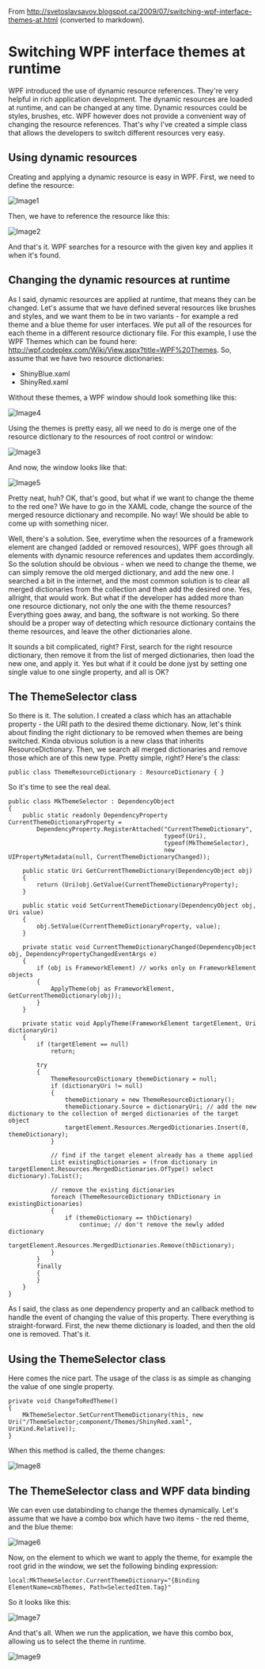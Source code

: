 From http://svetoslavsavov.blogspot.ca/2009/07/switching-wpf-interface-themes-at.html (converted to markdown).

# Switching WPF interface themes at runtime

WPF introduced the use of dynamic resource references. They're very helpful in rich application development. The dynamic resources are loaded at runtime, and can be changed at any time. Dynamic resources could be styles, brushes, etc. WPF however does not provide a convenient way of changing the resource references. That's why I've created a simple class that allows the developers to switch different resources very easy.

## Using dynamic resources

Creating and applying a dynamic resource is easy in WPF. First, we need to define the resource:

![Image1](Documentation/Resources/screen1.png "Image 1")

Then, we have to reference the resource like this:

![Image2](Documentation/Resources/screen2.png "Image 2")

And that's it. WPF searches for a resource with the given key and applies it when it's found.

## Changing the dynamic resources at runtime

As I said, dynamic resources are applied at runtime, that means they can be changed. Let's assume that we have defined several resources like brushes and styles, and we want them to be in two variants - for example a red theme and a blue theme for user interfaces. We put all of the resources for each theme in a different resource dictionary file. For this example, I use the WPF Themes which can be found here: http://wpf.codeplex.com/Wiki/View.aspx?title=WPF%20Themes. So, assume that we have two resource dictionaries: 

* ShinyBlue.xaml
* ShinyRed.xaml

Without these themes, a WPF window should look something like this:

![Image4](Documentation/Resources/screen4.png "Image 4")

Using the themes is pretty easy, all we need to do is merge one of the resource dictionary to the resources of root control or window:

![Image3](Documentation/Resources/screen3.png "Image 3")

And now, the window looks like that:

![Image5](Documentation/Resources/screen5.png "Image 5")

Pretty neat, huh? OK, that's good, but what if we want to change the theme to the red one? We have to go in the XAML code, change the source of the merged resource dictionary and recompile. No way! We should be able to come up with something nicer.

Well, there's a solution. See, everytime when the resources of a framework element are changed (added or removed resources), WPF goes through all elements with dynamic resource references and updates them accordingly. So the solution should be obvious - when we need to change the theme, we can simply remove the old merged dictionary, and add the new one. I searched a bit in the internet, and the most common solution is to clear all merged dictionaries from the collection and then add the desired one. Yes, allright, that would work. But what if the developer has added more than one resource dictionary, not only the one with the theme resources? Everything goes away, and bang, the software is not working. So there should be a proper way of detecting which resource dictionary contains the theme resources, and leave the other dictionaries alone.

It sounds a bit complicated, right? First, search for the right resource dictionary, then remove it from the list of merged dictionaries, then load the new one, and apply it. Yes but what if it could be done jyst by setting one single value to one single property, and all is OK?

## The ThemeSelector class

So there is it. The solution. I created a class which has an attachable property - the URI path to the desired theme dictionary. Now, let's think about finding the right dictionary to be removed when themes are being switched. Kinda obvious solution is a new class that inherits ResourceDictionary. Then, we search all merged dictionaries and remove those which are of this new type. Pretty simple, right? Here's the class: 

```
public class ThemeResourceDictionary : ResourceDictionary { }
```

So it's time to see the real deal. 

```
public class MkThemeSelector : DependencyObject 
{ 
    public static readonly DependencyProperty CurrentThemeDictionaryProperty =
        DependencyProperty.RegisterAttached("CurrentThemeDictionary", 
                                            typeof(Uri), 
                                            typeof(MkThemeSelector), 
                                            new UIPropertyMetadata(null, CurrentThemeDictionaryChanged)); 
    
    public static Uri GetCurrentThemeDictionary(DependencyObject obj) 
    {
        return (Uri)obj.GetValue(CurrentThemeDictionaryProperty); 
    }
     
    public static void SetCurrentThemeDictionary(DependencyObject obj, Uri value)
    {
        obj.SetValue(CurrentThemeDictionaryProperty, value); 
    } 
    
    private static void CurrentThemeDictionaryChanged(DependencyObject obj, DependencyPropertyChangedEventArgs e) 
    {
        if (obj is FrameworkElement) // works only on FrameworkElement objects 
        {
            ApplyTheme(obj as FrameworkElement, GetCurrentThemeDictionary(obj));
        }
    }
    
    private static void ApplyTheme(FrameworkElement targetElement, Uri dictionaryUri) 
    {
        if (targetElement == null)
            return;
            
        try
        {
            ThemeResourceDictionary themeDictionary = null;
            if (dictionaryUri != null)
            {
                themeDictionary = new ThemeResourceDictionary();
                themeDictionary.Source = dictionaryUri; // add the new dictionary to the collection of merged dictionaries of the target object 
                targetElement.Resources.MergedDictionaries.Insert(0, themeDictionary); 
            }
            
            // find if the target element already has a theme applied 
            List existingDictionaries = (from dictionary in targetElement.Resources.MergedDictionaries.OfType() select dictionary).ToList();
            
            // remove the existing dictionaries
            foreach (ThemeResourceDictionary thDictionary in existingDictionaries) 
            {
                if (themeDictionary == thDictionary)
                    continue; // don't remove the newly added dictionary 
                targetElement.Resources.MergedDictionaries.Remove(thDictionary); 
            }
        } 
        finally 
        {
        }
    }
}
```

As I said, the class as one dependency property and an callback method to handle the event of changing the value of this property. There everything is straight-forward. First, the new theme dictionary is loaded, and then the old one is removed. That's it.

## Using the ThemeSelector class

Here comes the nice part. The usage of the class is as simple as changing the value of one single property. 

```
private void ChangeToRedTheme()
{
    MkThemeSelector.SetCurrentThemeDictionary(this, new Uri("/ThemeSelector;component/Themes/ShinyRed.xaml", UriKind.Relative));
}
```

When this method is called, the theme changes:

![Image8](Documentation/Resources/screen8.png "Image 8")

## The ThemeSelector class and WPF data binding

We can even use databinding to change the themes dynamically. Let's assume that we have a combo box which have two items - the red theme, and the blue theme:

![Image6](Documentation/Resources/screen6.png "Image 6")

Now, on the element to which we want to apply the theme, for example the root grid in the window, we set the following binding expression: 

```
local:MkThemeSelector.CurrentThemeDictionary="{Binding ElementName=cmbThemes, Path=SelectedItem.Tag}"
```

So it looks like this:

![Image7](Documentation/Resources/screen7.png "Image 7")

And that's all. When we run the application, we have this combo box, allowing us to select the theme in runtime.

![Image9](Documentation/Resources/screen9.png "Image 9")
